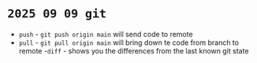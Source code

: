 # `2025 09 09 git`

- `push` - `git push origin main` will send code to remote
- `pull` -  `git pull origin main` will bring down te code from branch to remote
-`diff` - shows you the differences from the last known git state
